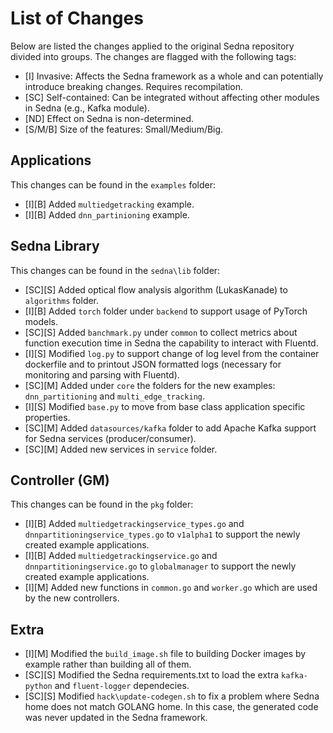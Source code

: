 # List of Changes

Below are listed the changes applied to the original Sedna repository divided into groups. The changes are flagged with the following tags:

- [I] Invasive: Affects the Sedna framework as a whole and can potentially introduce breaking changes. Requires recompilation.
- [SC] Self-contained: Can be integrated without affecting other modules in Sedna (e.g., Kafka module).
- [ND] Effect on Sedna is non-determined.
- [S/M/B] Size of the features: Small/Medium/Big.

## Applications

This changes can be found in the `examples` folder:

- [I][B] Added `multiedgetracking` example.
- [I][B] Added `dnn_partinioning` example.

## Sedna Library

This changes can be found in the `sedna\lib` folder:

- [SC][S] Added optical flow analysis algorithm (LukasKanade) to `algorithms` folder.
- [I][B] Added `torch` folder under `backend` to support usage of PyTorch models.
- [SC][S] Added `banchmark.py` under `common` to collect metrics about function execution time in Sedna the capability to interact with Fluentd.
- [I][S] Modified `log.py` to support change of log level from the container dockerfile and to printout JSON formatted logs (necessary for monitoring and parsing with Fluentd).
- [SC][M] Added under `core` the folders for the new examples: `dnn_partitioning` and `multi_edge_tracking`.
- [I][S] Modified `base.py` to move from base class application specific properties.
- [SC][M] Added `datasources/kafka` folder to add Apache Kafka support for Sedna services (producer/consumer).
- [SC][M] Added new services in `service` folder.

## Controller (GM)

This changes can be found in the `pkg` folder:

- [I][B] Added `multiedgetrackingservice_types.go` and `dnnpartitioningservice_types.go` to `v1alpha1` to support the newly created example applications.
- [I][B] Added `multiedgetrackingservice.go` and `dnnpartitioningservice.go` to `globalmanager` to support the newly created example applications.
- [I][M] Added new functions in `common.go` and `worker.go` which are used by the new controllers.

## Extra

- [I][M] Modified the `build_image.sh` file to building Docker images by example rather than building all of them.
- [SC][S] Modified the Sedna requirements.txt to load the extra `kafka-python` and `fluent-logger` dependecies.
- [SC][S] Modified `hack\update-codegen.sh` to fix a problem where Sedna home does not match GOLANG home. In this case, the generated code was never updated in the Sedna framework. 
